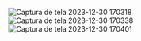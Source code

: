 ![Captura de tela 2023-12-30 170318](https://github.com/MariaFernadaG/Formulario/assets/83366672/862fa752-9701-4107-93df-b34f62ad2283)
![Captura de tela 2023-12-30 170338](https://github.com/MariaFernadaG/Formulario/assets/83366672/146c1eba-e54e-4da1-9738-18046a135430)
![Captura de tela 2023-12-30 170401](https://github.com/MariaFernadaG/Formulario/assets/83366672/141695e0-cce8-4fe4-aa76-0e9ff76d545d)
